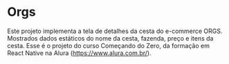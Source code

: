 # Orgs
Este projeto implementa a tela de detalhes da cesta do e-commerce ORGS.   Mostrados dados estáticos do nome da cesta, fazenda, preço e itens da cesta. Esse é o projeto do curso Começando do Zero, da formação em React Native na Alura (https://www.alura.com.br/).
